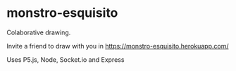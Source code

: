 # monstro-esquisito

Colaborative drawing.

Invite a friend to draw with you in https://monstro-esquisito.herokuapp.com/

Uses P5.js, Node, Socket.io and Express
